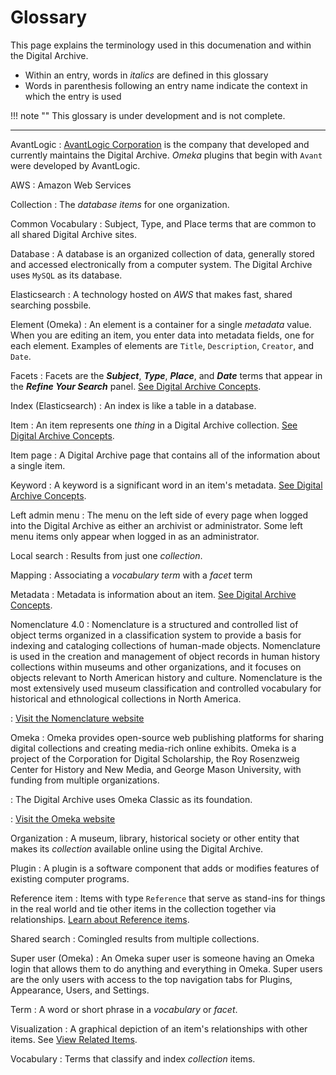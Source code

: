 # Glossary

This page explains the terminology used in this documenation and within the
Digital Archive.

-   Within an entry, words in *italics* are defined in this glossary
-   Words in parenthesis following an entry name indicate the context in which the entry is used

!!! note ""
    This glossary is under development and is not complete.

---

AvantLogic
:   [AvantLogic Corporation](http://avantlogic.com/) is the company that developed and currently maintains the
Digital Archive. *Omeka* plugins that begin with `Avant` were developed by AvantLogic.

AWS
:   Amazon Web Services

Collection
:   The *database* *items* for one organization.

Common Vocabulary
:   Subject, Type, and Place terms that are common to all shared Digital Archive sites.

Database
:   A database is an organized collection of data, generally stored and accessed electronically from a computer system.
The Digital Archive uses `MySQL` as its database.

Elasticsearch
:   A technology hosted on *AWS* that makes fast, shared searching possbile.

Element (Omeka)
:   An element is a container for a single *metadata* value. When you are editing an item, you enter data into
metadata fields, one for each element. Examples of elements are `Title`, `Description`, `Creator`, and `Date`.

Facets
:   Facets are the **_Subject_**, __*Type*__, **_Place_**, and **_Date_**
    terms that appear in the **_Refine Your Search_** panel.
    [See Digital Archive Concepts](../concepts).

Index (Elasticsearch)
:   An index is like a table in a database. 

Item
:   An item represents one *thing* in a Digital Archive collection.
    [See Digital Archive Concepts](../concepts).

Item page
:   A Digital Archive page that contains all of the information about a single item.

Keyword
:   A keyword is a significant word in an item's metadata. 
    [See Digital Archive Concepts](../concepts).

Left admin menu
:   The menu on the left side of every page when logged into the Digital Archive as either
an archivist or administrator. Some left menu items only appear when logged in as an
administrator.

Local search
:   Results from just one *collection*.

Mapping
:   Associating a *vocabulary* *term* with a *facet* term

Metadata
:   Metadata is information about an item.
    [See Digital Archive Concepts](../concepts).

Nomenclature 4.0
:   Nomenclature is a structured and controlled list of object terms organized in a classification system to provide
a basis for indexing and cataloging collections of human-made objects. Nomenclature is used in the creation
and management of object records in human history collections within museums and other organizations, and it
focuses on objects relevant to North American history and culture. Nomenclature is the most extensively used
museum classification and controlled vocabulary for historical and ethnological collections in North America.

:   [Visit the Nomenclature website](https://www.nomenclature.info/apropos-about.app?lang=en)

Omeka
:   Omeka provides open-source web publishing platforms for sharing digital collections and creating
    media-rich online exhibits. Omeka is a project of the Corporation for Digital Scholarship, the
    Roy Rosenzweig Center for History and New Media, and George Mason University, with funding from multiple organizations.

:   The Digital Archive uses Omeka Classic as its foundation.

:   [Visit the Omeka website](https://omeka.org/)

Organization
:   A museum, library, historical society or other entity that makes its *collection* available
online using the Digital Archive.

Plugin
:   A plugin is a software component that adds or modifies features of existing computer programs.

Reference item
:   Items with type `Reference` that serve as stand-ins for things in the real world and tie other items in the collection
    together via relationships. [Learn about Reference items](/user/relationships/#reference-items).

Shared search
:   Comingled results from multiple collections.

Super user (Omeka)
:   An Omeka super user is someone having an Omeka login that allows them to do anything and everything in Omeka. Super users are the only users with access to the top navigation tabs for Plugins, Appearance, Users, and Settings.

Term
:   A word or short phrase in a *vocabulary* or *facet*.

Visualization
:   A graphical depiction of an item's relationships with other items. See [View Related Items](/user/viewing-relationships).

Vocabulary
:   Terms that classify and index *collection* items.

